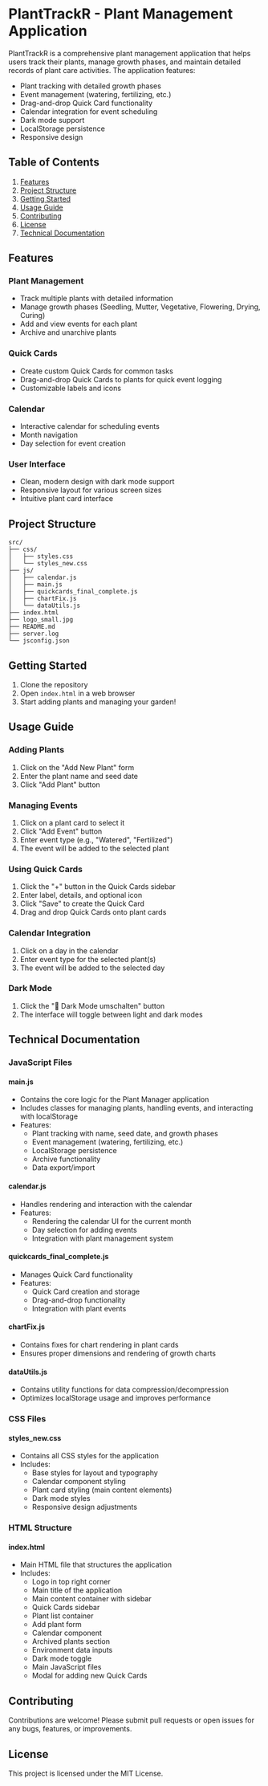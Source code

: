 # PlantTrackR - Plant Management Application

PlantTrackR is a comprehensive plant management application that helps users track their plants, manage growth phases, and maintain detailed records of plant care activities. The application features:

- Plant tracking with detailed growth phases
- Event management (watering, fertilizing, etc.)
- Drag-and-drop Quick Card functionality
- Calendar integration for event scheduling
- Dark mode support
- LocalStorage persistence
- Responsive design

## Table of Contents

1. [Features](#features)
2. [Project Structure](#project-structure)
3. [Getting Started](#getting-started)
4. [Usage Guide](#usage-guide)
5. [Contributing](#contributing)
6. [License](#license)
7. [Technical Documentation](#technical-documentation)

## Features

### Plant Management

- Track multiple plants with detailed information
- Manage growth phases (Seedling, Mutter, Vegetative, Flowering, Drying, Curing)
- Add and view events for each plant
- Archive and unarchive plants

### Quick Cards

- Create custom Quick Cards for common tasks
- Drag-and-drop Quick Cards to plants for quick event logging
- Customizable labels and icons

### Calendar

- Interactive calendar for scheduling events
- Month navigation
- Day selection for event creation

### User Interface

- Clean, modern design with dark mode support
- Responsive layout for various screen sizes
- Intuitive plant card interface

## Project Structure

```
src/
├── css/
│   ├── styles.css
│   └── styles_new.css
├── js/
│   ├── calendar.js
│   ├── main.js
│   ├── quickcards_final_complete.js
│   ├── chartFix.js
│   └── dataUtils.js
├── index.html
├── logo_small.jpg
├── README.md
├── server.log
└── jsconfig.json
```

## Getting Started

1. Clone the repository
2. Open `index.html` in a web browser
3. Start adding plants and managing your garden!

## Usage Guide

### Adding Plants

1. Click on the "Add New Plant" form
2. Enter the plant name and seed date
3. Click "Add Plant" button

### Managing Events

1. Click on a plant card to select it
2. Click "Add Event" button
3. Enter event type (e.g., "Watered", "Fertilized")
4. The event will be added to the selected plant

### Using Quick Cards

1. Click the "+" button in the Quick Cards sidebar
2. Enter label, details, and optional icon
3. Click "Save" to create the Quick Card
4. Drag and drop Quick Cards onto plant cards

### Calendar Integration

1. Click on a day in the calendar
2. Enter event type for the selected plant(s)
3. The event will be added to the selected day

### Dark Mode

1. Click the "🌙 Dark Mode umschalten" button
2. The interface will toggle between light and dark modes

## Technical Documentation

### JavaScript Files

#### main.js

- Contains the core logic for the Plant Manager application
- Includes classes for managing plants, handling events, and interacting with localStorage
- Features:
  - Plant tracking with name, seed date, and growth phases
  - Event management (watering, fertilizing, etc.)
  - LocalStorage persistence
  - Archive functionality
  - Data export/import

#### calendar.js

- Handles rendering and interaction with the calendar
- Features:
  - Rendering the calendar UI for the current month
  - Day selection for adding events
  - Integration with plant management system

#### quickcards_final_complete.js

- Manages Quick Card functionality
- Features:
  - Quick Card creation and storage
  - Drag-and-drop functionality
  - Integration with plant events

#### chartFix.js

- Contains fixes for chart rendering in plant cards
- Ensures proper dimensions and rendering of growth charts

#### dataUtils.js

- Contains utility functions for data compression/decompression
- Optimizes localStorage usage and improves performance

### CSS Files

#### styles_new.css

- Contains all CSS styles for the application
- Includes:
  - Base styles for layout and typography
  - Calendar component styling
  - Plant card styling (main content elements)
  - Dark mode styles
  - Responsive design adjustments

### HTML Structure

#### index.html

- Main HTML file that structures the application
- Includes:
  - Logo in top right corner
  - Main title of the application
  - Main content container with sidebar
  - Quick Cards sidebar
  - Plant list container
  - Add plant form
  - Calendar component
  - Archived plants section
  - Environment data inputs
  - Dark mode toggle
  - Main JavaScript files
  - Modal for adding new Quick Cards

## Contributing

Contributions are welcome! Please submit pull requests or open issues for any bugs, features, or improvements.

## License

This project is licensed under the MIT License.
